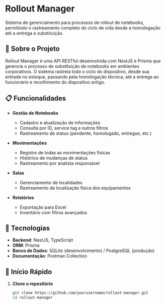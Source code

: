 # Rollout Manager

Sistema de gerenciamento para processos de rollout de notebooks, permitindo o rastreamento completo do ciclo de vida desde a homologação até a entrega e substituição.

## 🚀 Sobre o Projeto

Rollout Manager é uma API RESTful desenvolvida com NestJS e Prisma que gerencia o processo de substituição de notebooks em ambientes corporativos. O sistema rastreia todo o ciclo do dispositivo, desde sua entrada no estoque, passando pela homologação técnica, até a entrega ao funcionário e recolhimento do dispositivo antigo.

## 📋 Funcionalidades

- **Gestão de Notebooks**
  - Cadastro e atualização de informações
  - Consulta por ID, service tag e outros filtros
  - Rastreamento de status (pendente, homologado, entregue, etc.)

- **Movimentações**
  - Registro de todas as movimentações físicas
  - Histórico de mudanças de status
  - Rastreamento por analista responsável

- **Salas**
  - Gerenciamento de localidades
  - Rastreamento da localização física dos equipamentos

- **Relatórios**
  - Exportação para Excel
  - Inventário com filtros avançados

## 🔧 Tecnologias

- **Backend**: NestJS, TypeScript
- **ORM**: Prisma
- **Banco de Dados**: SQLite (desenvolvimento) / PostgreSQL (produção)
- **Documentação**: Postman Collection

## 🏁 Início Rápido

1. **Clone o repositório**
   ```bash
   git clone https://github.com/yourusername/rollout-manager.git
   cd rollout-manager